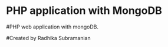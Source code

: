 # PHP application with MongoDB

#PHP web application with mongoDB.

#Created by Radhika Subramanian
